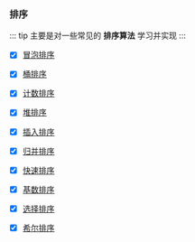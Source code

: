 ### 排序

::: tip
主要是对一些常见的 **排序算法** 学习并实现
:::

- [x] [冒泡排序](./bubbleSort/README.md)

- [x] [桶排序](./bucketSort/README.md)

- [x] [计数排序](./countingSort/README.md)

- [x] [堆排序](./heapSort/README.md)

- [x] [插入排序](./insertionSort/README.md)

- [x] [归并排序](./mergeSort/README.md)

- [x] [快速排序](./quickSort/README.md)

- [x] [基数排序](./radixSort/README.md)

- [x] [选择排序](./selectionSort/README.md)

- [x] [希尔排序](./shellSort/README.md)
